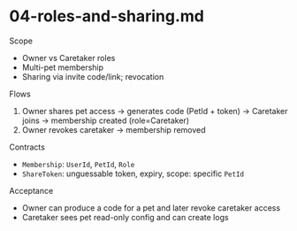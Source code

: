 # 04-roles-and-sharing.md

Scope
- Owner vs Caretaker roles
- Multi-pet membership
- Sharing via invite code/link; revocation

Flows
1) Owner shares pet access → generates code (PetId + token) → Caretaker joins → membership created (role=Caretaker)
2) Owner revokes caretaker → membership removed

Contracts
- `Membership`: `UserId`, `PetId`, `Role`
- `ShareToken`: unguessable token, expiry, scope: specific `PetId`

Acceptance
- Owner can produce a code for a pet and later revoke caretaker access
- Caretaker sees pet read-only config and can create logs
